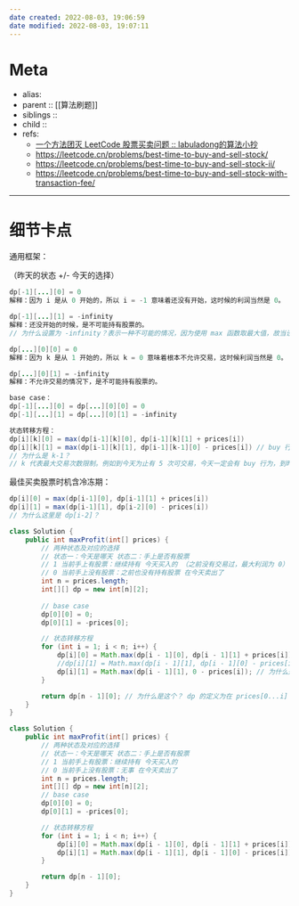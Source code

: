 ```yaml
---
date created: 2022-08-03, 19:06:59
date modified: 2022-08-03, 19:07:11
---
```


# Meta

- alias:
- parent :: [[算法刷题]]
- siblings ::
- child ::
- refs: 
    - [一个方法团灭 LeetCode 股票买卖问题 :: labuladong的算法小抄](https://labuladong.gitee.io/algo/1/13/)
    - https://leetcode.cn/problems/best-time-to-buy-and-sell-stock/
    - https://leetcode.cn/problems/best-time-to-buy-and-sell-stock-ii/
    - https://leetcode.cn/problems/best-time-to-buy-and-sell-stock-with-transaction-fee/

---

# 细节卡点

通用框架：

（昨天的状态 +/- 今天的选择）

```java
dp[-1][...][0] = 0
解释：因为 i 是从 0 开始的，所以 i = -1 意味着还没有开始，这时候的利润当然是 0。

dp[-1][...][1] = -infinity
解释：还没开始的时候，是不可能持有股票的。
// 为什么设置为 -infinity？表示一种不可能的情况，因为使用 max 函数取最大值，故当设置为负无穷时，根本就不会取到这个值，其实设置为 <= 0 的任何值都可以

dp[...][0][0] = 0
解释：因为 k 是从 1 开始的，所以 k = 0 意味着根本不允许交易，这时候利润当然是 0。

dp[...][0][1] = -infinity
解释：不允许交易的情况下，是不可能持有股票的。

base case：
dp[-1][...][0] = dp[...][0][0] = 0
dp[-1][...][1] = dp[...][0][1] = -infinity

状态转移方程：
dp[i][k][0] = max(dp[i-1][k][0], dp[i-1][k][1] + prices[i])
dp[i][k][1] = max(dp[i-1][k][1], dp[i-1][k-1][0] - prices[i]) // buy 行为消耗交易次数，而非 sell！
// 为什么是 k-1？
// k 代表最大交易次数限制。例如到今天为止有 5 次可交易，今天一定会有 buy 行为，到昨天为止，我最多只能进行 5-1=4 次可交易
```


最佳买卖股票时机含冷冻期：

```java
dp[i][0] = max(dp[i-1][0], dp[i-1][1] + prices[i])
dp[i][1] = max(dp[i-1][1], dp[i-2][0] - prices[i])
// 为什么这里是 dp[i-2]？
```



```java
class Solution {
    public int maxProfit(int[] prices) {
        // 两种状态及对应的选择
        // 状态一：今天是哪天 状态二：手上是否有股票
        // 1 当前手上有股票：继续持有 今天买入的 （之前没有交易过，最大利润为 0）
        // 0 当前手上没有股票：之前也没有持有股票 在今天卖出了
        int n = prices.length;
        int[][] dp = new int[n][2];
        
        // base case
        dp[0][0] = 0;
        dp[0][1] = -prices[0];

        // 状态转移方程
        for (int i = 1; i < n; i++) {
            dp[i][0] = Math.max(dp[i - 1][0], dp[i - 1][1] + prices[i]);
            //dp[i][1] = Math.max(dp[i - 1][1], dp[i - 1][0] - prices[i]);
            dp[i][1] = Math.max(dp[i - 1][1], 0 - prices[i]); // 为什么是这个？因为本地只允许一次交易，故若买入股票意味着是第一次买入股票
        }

        return dp[n - 1][0]; // 为什么是这个？ dp 的定义为在 prices[0...i] 的这段日子里所能获得的最大利润，考虑到最后一天就多一天的机会
    }
}
```

```java
class Solution {
    public int maxProfit(int[] prices) {
        // 两种状态及对应的选择
        // 状态一：今天是哪天 状态二：手上是否有股票
        // 1 当前手上有股票：继续持有 今天买入的
        // 0 当前手上没有股票：无事 在今天卖出了
        int n = prices.length;
        int[][] dp = new int[n][2];
        // base case
        dp[0][0] = 0;
        dp[0][1] = -prices[0];

        // 状态转移方程
        for (int i = 1; i < n; i++) {
            dp[i][0] = Math.max(dp[i - 1][0], dp[i - 1][1] + prices[i]);
            dp[i][1] = Math.max(dp[i - 1][1], dp[i - 1][0] - prices[i]); // 在上面的基础上改了一行代码，即可实现多次交易
        }

        return dp[n - 1][0];
    }
}
```